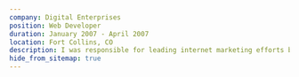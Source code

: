 ```yaml
---
company: Digital Enterprises
position: Web Developer
duration: January 2007 - April 2007
location: Fort Collins, CO
description: I was responsible for leading internet marketing efforts by developing websites statically and using Wordpress.
hide_from_sitemap: true
---
```


